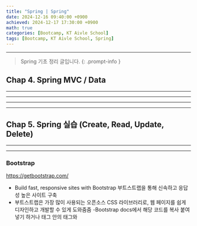 ```yaml
--- 
title: "Spring | Spring" 
date: 2024-12-16 09:40:00 +0900
achieved: 2024-12-17 17:30:00 +0900
math: true
categories: [Bootcamp, KT Aivle School]
tags: [Bootcamp, KT Aivle School, Spring]
---
```

---------- 	
> Spring 기초 정리 글입니다. 
{: .prompt-info } 

## **Chap 4. Spring MVC / Data**

***

---

---

---

## **Chap 5. Spring 실습 (Create, Read, Update, Delete)**

***

---
### **Bootstrap**
https://getbootstrap.com/
- Build fast, responsive sites with Bootstrap 부트스트랩을 통해 신속하고 응답성 높은 사이트 구축
- 부트스트랩은 가장 많이 사용되는 오픈소스 CSS 라이브러리로, 웹 페이지를 쉽게 디자인하고 개발할 수 있게 도와줌줌
-Bootstrap docs에서 해당 코드를 복사 붙여넣기 하거나 <head> 태그 안의 <link> 태그와 <script> 태그를 직접 넣어주기만 하면 Bootstrap을 사용할 수 있음
---

---

## **Chap 6. RestController를 활용한 웹 애플리케이션 개발**

***

---

---

---

